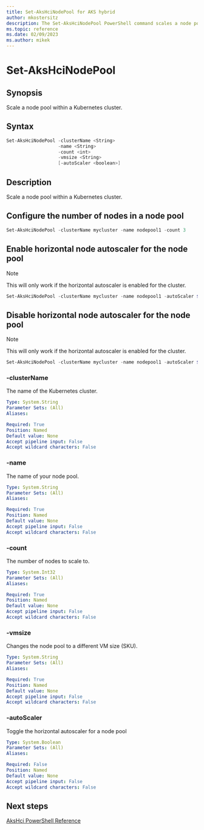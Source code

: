```yaml
---
title: Set-AksHciNodePool for AKS hybrid
author: mkostersitz
description: The Set-AksHciNodePool PowerShell command scales a node pool
ms.topic: reference
ms.date: 02/09/2023
ms.author: mikek
---
```


# Set-AksHciNodePool

## Synopsis
Scale a node pool within a Kubernetes cluster.

## Syntax
```powershell
Set-AksHciNodePool -clusterName <String>
                   -name <String>
                   -count <int>
                   -vmsize <String>
                   [-autoScaler <boolean>]
```

## Description
Scale a node pool within a Kubernetes cluster.

## Configure the number of nodes in a node pool

```powershell
Set-AksHciNodePool -clusterName mycluster -name nodepool1 -count 3
```

## Enable horizontal node autoscaler for the node pool
> [!NOTE]  
>This will only work if the horizontal autoscaler is enabled for the cluster.

```powershell
Set-AksHciNodePool -clusterName mycluster -name nodepool1 -autoScaler $true
```

## Disable horizontal node autoscaler for the node pool
> [!NOTE]  
>This will only work if the horizontal autoscaler is enabled for the cluster.

```powershell
Set-AksHciNodePool -clusterName mycluster -name nodepool1 -autoScaler $false
```

### -clusterName
The name of the Kubernetes cluster.

```yaml
Type: System.String
Parameter Sets: (All)
Aliases:

Required: True
Position: Named
Default value: None
Accept pipeline input: False
Accept wildcard characters: False
```

### -name
The name of your node pool.

```yaml
Type: System.String
Parameter Sets: (All)
Aliases:

Required: True
Position: Named
Default value: None
Accept pipeline input: False
Accept wildcard characters: False
```

### -count
The number of nodes to scale to.

```yaml
Type: System.Int32
Parameter Sets: (All)
Aliases:

Required: True
Position: Named
Default value: None
Accept pipeline input: False
Accept wildcard characters: False
```

### -vmsize
Changes the node pool to a different VM size (SKU).

```yaml
Type: System.String
Parameter Sets: (All)
Aliases:

Required: True
Position: Named
Default value: None
Accept pipeline input: False
Accept wildcard characters: False
```

### -autoScaler
Toggle the horizontal autoscaler for a node pool

```yaml
Type: System.Boolean
Parameter Sets: (All)
Aliases:

Required: False
Position: Named
Default value: None
Accept pipeline input: False
Accept wildcard characters: False
```

## Next steps

[AksHci PowerShell Reference](index.md)